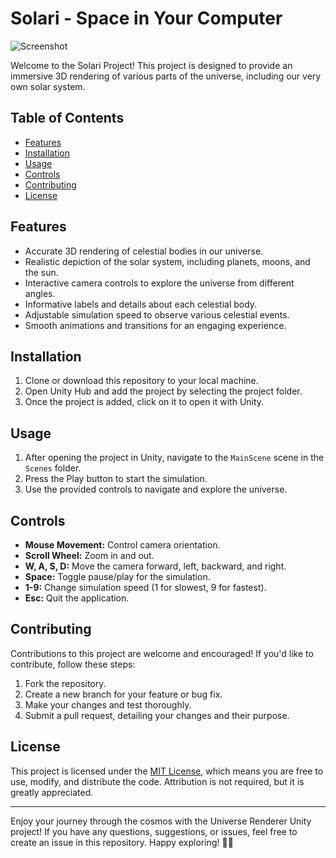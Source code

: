 # Solari - Space in Your Computer

![Screenshot](screenshot.png)

Welcome to the Solari Project! This project is designed to provide an immersive 3D rendering of various parts of the universe, including our very own solar system.

## Table of Contents

- [Features](#features)
- [Installation](#installation)
- [Usage](#usage)
- [Controls](#controls)
- [Contributing](#contributing)
- [License](#license)

## Features

- Accurate 3D rendering of celestial bodies in our universe.
- Realistic depiction of the solar system, including planets, moons, and the sun.
- Interactive camera controls to explore the universe from different angles.
- Informative labels and details about each celestial body.
- Adjustable simulation speed to observe various celestial events.
- Smooth animations and transitions for an engaging experience.

## Installation

1. Clone or download this repository to your local machine.
2. Open Unity Hub and add the project by selecting the project folder.
3. Once the project is added, click on it to open it with Unity.

## Usage

1. After opening the project in Unity, navigate to the `MainScene` scene in the `Scenes` folder.
2. Press the Play button to start the simulation.
3. Use the provided controls to navigate and explore the universe.

## Controls

- **Mouse Movement:** Control camera orientation.
- **Scroll Wheel:** Zoom in and out.
- **W, A, S, D:** Move the camera forward, left, backward, and right.
- **Space:** Toggle pause/play for the simulation.
- **1-9:** Change simulation speed (1 for slowest, 9 for fastest).
- **Esc:** Quit the application.

## Contributing

Contributions to this project are welcome and encouraged! If you'd like to contribute, follow these steps:

1. Fork the repository.
2. Create a new branch for your feature or bug fix.
3. Make your changes and test thoroughly.
4. Submit a pull request, detailing your changes and their purpose.

## License

This project is licensed under the [MIT License](LICENSE), which means you are free to use, modify, and distribute the code. Attribution is not required, but it is greatly appreciated.

---

Enjoy your journey through the cosmos with the Universe Renderer Unity project! If you have any questions, suggestions, or issues, feel free to create an issue in this repository. Happy exploring! 🚀🌌
